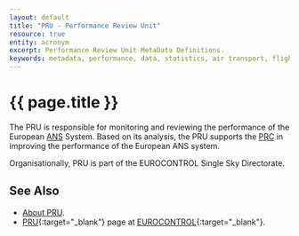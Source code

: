 ```yaml
---
layout: default
title: "PRU - Performance Review Unit"
resource: true
entity: acronym
excerpt: Performance Review Unit MetaData Definitions.
keywords: metadata, performance, data, statistics, air transport, flights, europe, delay, safety
---
```

# {{ page.title }}

The PRU is responsible for monitoring and reviewing the performance of the
European [ANS][ans] System.
Based on its analysis, the PRU supports the [PRC][prc] in improving the
performance of the European ANS system.

Organisationally, PRU is part of the EUROCONTROL Single Sky Directorate.

## See Also

* [About PRU][pru].
* [PRU][pruECTRL]{:target="_blank"} page at [EUROCONTROL][ectrl]{:target="_blank"}.

[pruECTRL]: <http://www.eurocontrol.int/articles/about-european-ans-performance-review> "PRU - EUROCONTROL"
[ectrl]: <https://www.eurocontrol.int/> "EUROCONTROL"
[pru]: <{{ "/about/" | prepend: site.baseurl | prepend: site.url }}> "Air Traffic Control"
[prc]: <{{ "/references/acronym/prc.html" | prepend: site.baseurl | prepend: site.url }}> "PRC"
[ans]: <{{ "/references/acronym/ans.html" | prepend: site.baseurl | prepend: site.url }}> "PRC"

